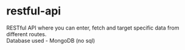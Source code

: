 # restful-api
RESTful API where you can enter, fetch and target specific data from different routes.
<br>
Database used - MongoDB (no sql)
